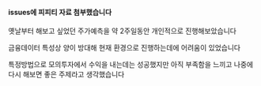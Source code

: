#### issues에 피피티 자료 첨부했습니다

옛날부터 해보고 싶었던 주가예측을 약 2주일동안 개인적으로 진행해보았습니다

금융데이터 특성상 양이 방대해 현재 환경으로 진행하는데에 어려움이 있었습니다

특정방법으로 모의투자에서 수익을 내는데는 성공했지만 아직 부족함을 느끼고 나중에 다시 해보면 좋은 주제라고 생각했습니다
